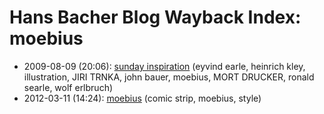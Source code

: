 # Hans Bacher Blog Wayback Index: moebius

* 2009-08-09 (20:06): [sunday inspiration](https://web.archive.org/web/https://one1more2time3.wordpress.com/2009/08/09/sunday-inspiration/) (eyvind earle, heinrich kley, illustration, JIRI TRNKA, john bauer, moebius, MORT DRUCKER, ronald searle, wolf erlbruch)
* 2012-03-11 (14:24): [moebius](https://web.archive.org/web/https://one1more2time3.wordpress.com/2012/03/11/moebius/) (comic strip, moebius, style)